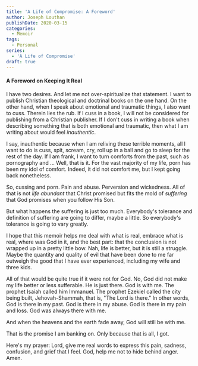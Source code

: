 ```yaml
---
title: 'A Life of Compromise: A Foreword'
author: Joseph Louthan
publishDate: 2020-03-15
categories:
  - Memoir
tags:
  - Personal
series:
  - 'A Life of Compromise'
draft: true
---
```


#### A Foreword on Keeping It Real

I have two desires. And let me not over-spiritualize that statement. I want to publish Christian theological and doctrinal books on the one hand. On the other hand, when I speak about emotional and traumatic things, I also want to cuss. Therein lies the rub.  If I cuss in a book, I will not be considered for publishing from a Christian publisher. If I don't cuss in writing a book when describing something that is both emotional and traumatic, then what I am writing about would feel *inauthentic*.

I say, inauthentic because when I am reliving these terrible moments, all I want to do is cuss, spit, scream, cry, roll up in a ball and go to sleep for the rest of the day. If I am frank, I want to turn comforts from the past, such as pornography and ... Well, that is it. For the vast majority of my life, porn has been my idol of comfort. Indeed, it did not comfort me, but I kept going back nonetheless.

So, cussing and porn. Pain and abuse. Perversion and wickedness. All of that is not *life abundant* that Christ promised but fits the mold of *suffering* that God promises when you follow His Son.

But what happens the suffering is just too much. Everybody's tolerance and definition of suffering are going to differ, maybe a little. So everybody's tolerance is going to vary greatly.

I hope that this memoir helps me deal with what is real, embrace what is real, where was God in it, and the best part: that the conclusion is not wrapped up in a pretty little bow. Nah, life is better, but it is still a struggle. Maybe the quantity and quality of evil that have been done to me far outweigh the good that I have ever experienced, including my wife and three kids.

All of that would be quite true if it were not for God. No, God did not make my life better or less sufferable. He is just there. God is with me. The prophet Isaiah called him Immanuel. The prophet Ezekiel called the city being built, Jehovah-Shammah, that is, "The Lord is there." In other words, God is there in my past. God is there in my abuse. God is there in my pain and loss. God was always there with me.

And when the heavens and the earth fade away, God will still be with me.

That is the promise I am banking on. Only because that is all, I got. 

Here's my prayer: Lord, give me real words to express this pain, sadness, confusion, and grief that I feel. God, help me not to hide behind anger. Amen.